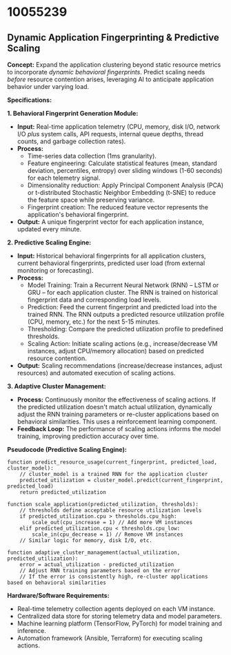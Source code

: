 # 10055239

## Dynamic Application Fingerprinting & Predictive Scaling

**Concept:** Expand the application clustering beyond static resource metrics to incorporate *dynamic behavioral fingerprints*. Predict scaling needs *before* resource contention arises, leveraging AI to anticipate application behavior under varying load.

**Specifications:**

**1. Behavioral Fingerprint Generation Module:**

*   **Input:** Real-time application telemetry (CPU, memory, disk I/O, network I/O *plus* system calls, API requests, internal queue depths, thread counts, and garbage collection rates).
*   **Process:**
    *   Time-series data collection (1ms granularity).
    *   Feature engineering: Calculate statistical features (mean, standard deviation, percentiles, entropy) over sliding windows (1-60 seconds) for each telemetry signal.
    *   Dimensionality reduction: Apply Principal Component Analysis (PCA) or t-distributed Stochastic Neighbor Embedding (t-SNE) to reduce the feature space while preserving variance.
    *   Fingerprint creation: The reduced feature vector represents the application's behavioral fingerprint.
*   **Output:**  A unique fingerprint vector for each application instance, updated every minute.

**2. Predictive Scaling Engine:**

*   **Input:** Historical behavioral fingerprints for all application clusters, current behavioral fingerprints, predicted user load (from external monitoring or forecasting).
*   **Process:**
    *   Model Training: Train a Recurrent Neural Network (RNN) – LSTM or GRU – for each application cluster.  The RNN is trained on historical fingerprint data and corresponding load levels.
    *   Prediction:  Feed the current fingerprint and predicted load into the trained RNN. The RNN outputs a predicted resource utilization profile (CPU, memory, etc.) for the next 5-15 minutes.
    *   Thresholding: Compare the predicted utilization profile to predefined thresholds.
    *   Scaling Action: Initiate scaling actions (e.g., increase/decrease VM instances, adjust CPU/memory allocation) based on predicted resource contention.
*   **Output:** Scaling recommendations (increase/decrease instances, adjust resources) and automated execution of scaling actions.

**3. Adaptive Cluster Management:**

*   **Process:** Continuously monitor the effectiveness of scaling actions.  If the predicted utilization doesn't match actual utilization, dynamically adjust the RNN training parameters or re-cluster applications based on behavioral similarities. This uses a reinforcement learning component.
*   **Feedback Loop:** The performance of scaling actions informs the model training, improving prediction accuracy over time.

**Pseudocode (Predictive Scaling Engine):**

```
function predict_resource_usage(current_fingerprint, predicted_load, cluster_model):
    // cluster_model is a trained RNN for the application cluster
    predicted_utilization = cluster_model.predict(current_fingerprint, predicted_load)
    return predicted_utilization

function scale_application(predicted_utilization, thresholds):
    // thresholds define acceptable resource utilization levels
    if predicted_utilization.cpu > thresholds.cpu_high:
        scale_out(cpu_increase = 1) // Add more VM instances
    elif predicted_utilization.cpu < thresholds.cpu_low:
        scale_in(cpu_decrease = 1) // Remove VM instances
    // Similar logic for memory, disk I/O, etc.

function adaptive_cluster_management(actual_utilization, predicted_utilization):
    error = actual_utilization - predicted_utilization
    // Adjust RNN training parameters based on the error
    // If the error is consistently high, re-cluster applications based on behavioral similarities
```

**Hardware/Software Requirements:**

*   Real-time telemetry collection agents deployed on each VM instance.
*   Centralized data store for storing telemetry data and model parameters.
*   Machine learning platform (TensorFlow, PyTorch) for model training and inference.
*   Automation framework (Ansible, Terraform) for executing scaling actions.